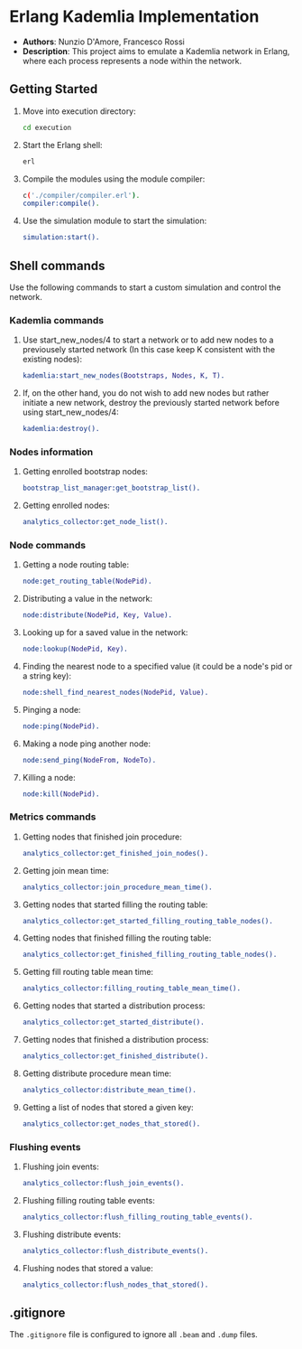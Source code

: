 # Erlang Kademlia Implementation



- **Authors**: Nunzio D'Amore, Francesco Rossi
- **Description**: This project aims to emulate a Kademlia network in Erlang, where each process represents a node within the network.


## Getting Started
1. Move into execution directory:

    ```sh
    cd execution
    ```

2. Start the Erlang shell:

    ```sh
    erl
    ```    

3. Compile the modules using the module compiler:

    ```sh
    c('./compiler/compiler.erl').
    compiler:compile().
    ```

4. Use the simulation module to start the simulation:

    ```erlang
    simulation:start().
    ```

## Shell commands
Use the following commands to start a custom simulation and control the network.
### Kademlia commands
1. Use start_new_nodes/4 to start a network or to add new nodes to a previousely started network (In this case keep K consistent with the existing nodes):

    ```erlang
    kademlia:start_new_nodes(Bootstraps, Nodes, K, T).
    ```
2. If, on the other hand, you do not wish to add new nodes but rather initiate a new network, destroy the previously started network before using start_new_nodes/4:

    ```erlang
    kademlia:destroy().
    ```
### Nodes information
1. Getting enrolled bootstrap nodes:

    ```erlang
    bootstrap_list_manager:get_bootstrap_list().
    ``` 
2. Getting enrolled nodes:

    ```erlang
    analytics_collector:get_node_list().
    ``` 

### Node commands
1. Getting a node routing table:

    ```erlang
    node:get_routing_table(NodePid).
    ``` 
2. Distributing a value in the network:

    ```erlang
    node:distribute(NodePid, Key, Value).
    ``` 
3. Looking up for a saved value in the network:

    ```erlang
    node:lookup(NodePid, Key).
    ``` 
4. Finding the nearest node to a specified value (it could be a node's pid or a string key):

    ```erlang
    node:shell_find_nearest_nodes(NodePid, Value).
    ``` 
5. Pinging a node:

    ```erlang
    node:ping(NodePid).
    ``` 
6. Making a node ping another node:

    ```erlang
    node:send_ping(NodeFrom, NodeTo).
    ``` 
7. Killing a node:

    ```erlang
    node:kill(NodePid).
    ``` 
### Metrics commands
1. Getting nodes that finished join procedure:

    ```erlang
    analytics_collector:get_finished_join_nodes().
    ``` 
2. Getting join mean time:

    ```erlang
    analytics_collector:join_procedure_mean_time().
    ```
3. Getting nodes that started filling the routing table:

    ```erlang
    analytics_collector:get_started_filling_routing_table_nodes().
    ``` 
4. Getting nodes that finished filling the routing table:

    ```erlang
    analytics_collector:get_finished_filling_routing_table_nodes().
    ``` 
5. Getting fill routing table mean time:

    ```erlang
    analytics_collector:filling_routing_table_mean_time().
    ```
6. Getting nodes that started a distribution process:

    ```erlang
    analytics_collector:get_started_distribute().
    ``` 
7. Getting nodes that finished a distribution process:

    ```erlang
    analytics_collector:get_finished_distribute().
    ``` 
8. Getting distribute procedure mean time:

    ```erlang
    analytics_collector:distribute_mean_time().
    ```
9. Getting a list of nodes that stored a given key:

    ```erlang
    analytics_collector:get_nodes_that_stored().
    ```
### Flushing events
1. Flushing join events:

    ```erlang
    analytics_collector:flush_join_events().
    ``` 
2. Flushing filling routing table events:

    ```erlang
    analytics_collector:flush_filling_routing_table_events().
    ``` 
3. Flushing distribute events:

    ```erlang
    analytics_collector:flush_distribute_events().
    ``` 
4. Flushing nodes that stored a value:

    ```erlang
    analytics_collector:flush_nodes_that_stored().
    ```
## .gitignore

The `.gitignore` file is configured to ignore all `.beam` and `.dump` files.
